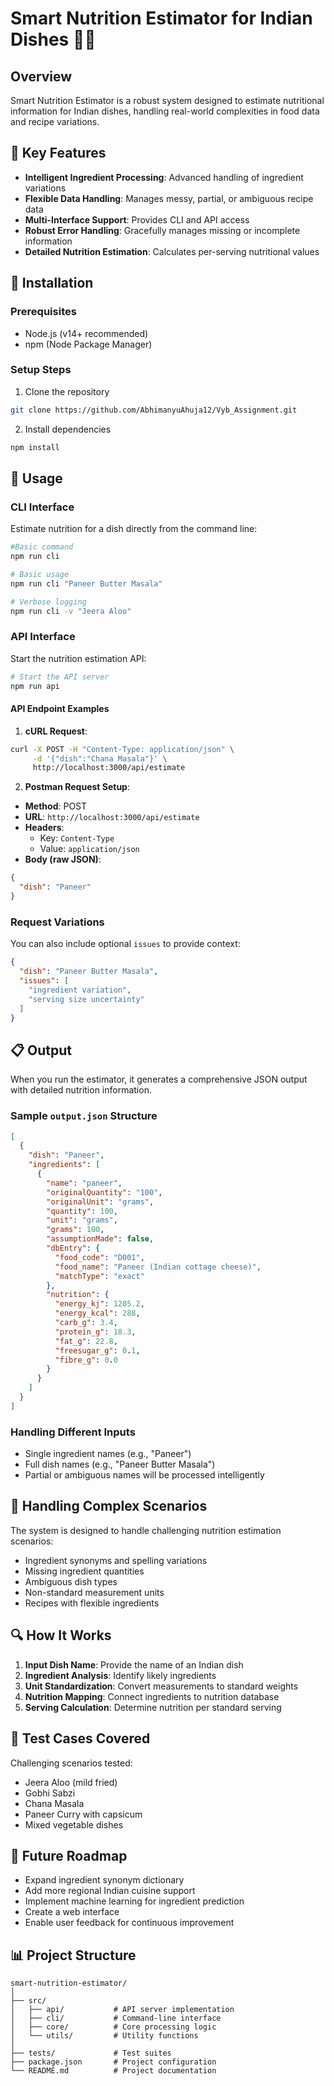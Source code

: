 # Smart Nutrition Estimator for Indian Dishes 🍲🥘

## Overview

Smart Nutrition Estimator is a robust system designed to estimate nutritional information for Indian dishes, handling real-world complexities in food data and recipe variations.

## 🌟 Key Features

- **Intelligent Ingredient Processing**: Advanced handling of ingredient variations
- **Flexible Data Handling**: Manages messy, partial, or ambiguous recipe data
- **Multi-Interface Support**: Provides CLI and API access
- **Robust Error Handling**: Gracefully manages missing or incomplete information
- **Detailed Nutrition Estimation**: Calculates per-serving nutritional values

## 🚀 Installation

### Prerequisites
- Node.js (v14+ recommended)
- npm (Node Package Manager)

### Setup Steps
1. Clone the repository
```bash
git clone https://github.com/AbhimanyuAhuja12/Vyb_Assignment.git
```

2. Install dependencies
```bash
npm install
```

## 🔧 Usage

### CLI Interface
Estimate nutrition for a dish directly from the command line:
```bash
#Basic command
npm run cli

# Basic usage
npm run cli "Paneer Butter Masala"

# Verbose logging
npm run cli -v "Jeera Aloo"
```

### API Interface
Start the nutrition estimation API:
```bash
# Start the API server
npm run api
```

#### API Endpoint Examples

1. **cURL Request**:
```bash
curl -X POST -H "Content-Type: application/json" \
     -d '{"dish":"Chana Masala"}' \
     http://localhost:3000/api/estimate
```

2. **Postman Request Setup**:
- **Method**: POST
- **URL**: `http://localhost:3000/api/estimate`
- **Headers**:
  - Key: `Content-Type`
  - Value: `application/json`
- **Body (raw JSON)**:
```json
{
  "dish": "Paneer"
}
```

### Request Variations
You can also include optional `issues` to provide context:
```json
{
  "dish": "Paneer Butter Masala",
  "issues": [
    "ingredient variation",
    "serving size uncertainty"
  ]
}
```

## 📋 Output

When you run the estimator, it generates a comprehensive JSON output with detailed nutrition information.

### Sample `output.json` Structure
```json
[
  {
    "dish": "Paneer",
    "ingredients": [
      {
        "name": "paneer",
        "originalQuantity": "100",
        "originalUnit": "grams",
        "quantity": 100,
        "unit": "grams",
        "grams": 100,
        "assumptionMade": false,
        "dbEntry": {
          "food_code": "D001",
          "food_name": "Paneer (Indian cottage cheese)",
          "matchType": "exact"
        },
        "nutrition": {
          "energy_kj": 1205.2,
          "energy_kcal": 288,
          "carb_g": 3.4,
          "protein_g": 18.3,
          "fat_g": 22.8,
          "freesugar_g": 0.1,
          "fibre_g": 0.0
        }
      }
    ]
  }
]
```

### Handling Different Inputs
- Single ingredient names (e.g., "Paneer")
- Full dish names (e.g., "Paneer Butter Masala")
- Partial or ambiguous names will be processed intelligently

## 🧪 Handling Complex Scenarios

The system is designed to handle challenging nutrition estimation scenarios:
- Ingredient synonyms and spelling variations
- Missing ingredient quantities
- Ambiguous dish types
- Non-standard measurement units
- Recipes with flexible ingredients

## 🔍 How It Works

1. **Input Dish Name**: Provide the name of an Indian dish
2. **Ingredient Analysis**: Identify likely ingredients
3. **Unit Standardization**: Convert measurements to standard weights
4. **Nutrition Mapping**: Connect ingredients to nutrition database
5. **Serving Calculation**: Determine nutrition per standard serving

## 🔬 Test Cases Covered

Challenging scenarios tested:
- Jeera Aloo (mild fried)
- Gobhi Sabzi
- Chana Masala
- Paneer Curry with capsicum
- Mixed vegetable dishes

## 🚧 Future Roadmap

- Expand ingredient synonym dictionary
- Add more regional Indian cuisine support
- Implement machine learning for ingredient prediction
- Create a web interface
- Enable user feedback for continuous improvement


## 📊 Project Structure

```
smart-nutrition-estimator/
│
├── src/
│   ├── api/           # API server implementation
│   ├── cli/           # Command-line interface
│   ├── core/          # Core processing logic
│   └── utils/         # Utility functions
│
├── tests/             # Test suites
├── package.json       # Project configuration
└── README.md          # Project documentation
```
